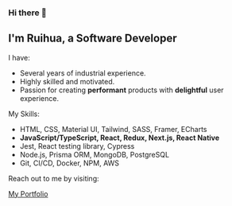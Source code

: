 ### Hi there 👋

## I'm Ruihua, a Software Developer


I have:
- Several years of industrial experience.
- Highly skilled and motivated. 
- Passion for creating **performant** products with **delightful** user experience.

My Skills:
- HTML, CSS, Material UI, Tailwind, SASS, Framer, ECharts
- **JavaScript/TypeScript, React, Redux, Next.js, React Native**
- Jest, React testing library, Cypress
- Node.js, Prisma ORM, MongoDB, PostgreSQL
- Git, CI/CD, Docker, NPM, AWS

Reach out to me by visiting:

[My Portfolio](https://portfolio.niuruihua.com/)




<!--
**ruihuaniu/ruihuaniu** is a ✨ _special_ ✨ repository because its `README.md` (this file) appears on your GitHub profile.

Here are some ideas to get you started:

- 🔭 I’m currently working on ...
- 🌱 I’m currently learning ...
- 👯 I’m looking to collaborate on ...
- 🤔 I’m looking for help with ...
- 💬 Ask me about ...
- 📫 How to reach me: ...
- 😄 Pronouns: ...
- ⚡ Fun fact: ...
-->
